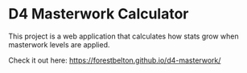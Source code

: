 # D4 Masterwork Calculator

This project is a web application that calculates how stats grow when masterwork levels are applied.

Check it out here: https://forestbelton.github.io/d4-masterwork/

